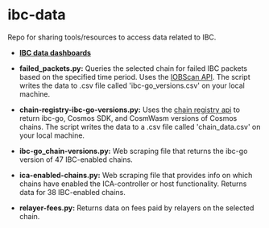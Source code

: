 # ibc-data
Repo for sharing tools/resources to access data related to IBC.

- [**IBC data dashboards**](https://www.notion.so/cosmos-is-expansive/Product-Wiki-0bfdb596940147cc8e9cda3bd8bdbd81?pvs=4#78906fbb905444a0b16c109bb23b1d79)

- **failed_packets.py:** Queries the selected chain for failed IBC packets based on the specified time period. Uses the [IOBScan API](https://docs.apis.iobscan.io/#tag/IOBScanTx/paths/~1ibc~1transfers~1statistics~1%7Bchain%7D~1flow/get). The script writes the data to .csv file called 'ibc-go_versions.csv' on your local machine.

- **chain-registry-ibc-go-versions.py:** Uses the [chain registry api](https://chainregistry.xyz/v1-docs/) to return ibc-go, Cosmos SDK, and CosmWasm versions of Cosmos chains. The script writes the data to a .csv file called 'chain_data.csv' on your local machine.

- **ibc-go_chain-versions.py:** Web scraping file that returns the ibc-go version of 47 IBC-enabled chains.

- **ica-enabled-chains.py:** Web scraping file that provides info on which chains have enabled the ICA-controller or host functionality. Returns data for 38 IBC-enabled chains.

- **relayer-fees.py:** Returns data on fees paid by relayers on the selected chain.


